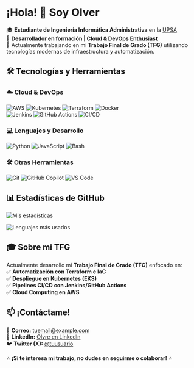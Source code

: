 # ¡Hola! 👋 Soy **Olver**  

🎓 **Estudiante de Ingeniería Informática Administrativa** en la [UPSA](https://www.upsa.edu.bo)  
🚀 **Desarrollador en formación | Cloud & DevOps Enthusiast**  
🔧 Actualmente trabajando en mi **Trabajo Final de Grado (TFG)** utilizando tecnologías modernas de infraestructura y automatización.  

## 🛠️ **Tecnologías y Herramientas**  

### ☁️ **Cloud & DevOps**  
![AWS](https://img.shields.io/badge/-AWS-232F3E?style=flat-square&logo=amazon-aws&logoColor=white)
![Kubernetes](https://img.shields.io/badge/-Kubernetes-326CE5?style=flat-square&logo=kubernetes&logoColor=white)
![Terraform](https://img.shields.io/badge/-Terraform-623CE4?style=flat-square&logo=terraform&logoColor=white)
![Docker](https://img.shields.io/badge/-Docker-2496ED?style=flat-square&logo=docker&logoColor=white)  
![Jenkins](https://img.shields.io/badge/-Jenkins-D24939?style=flat-square&logo=jenkins&logoColor=white)
![GitHub Actions](https://img.shields.io/badge/-GitHub%20Actions-2088FF?style=flat-square&logo=github-actions&logoColor=white)
![CI/CD](https://img.shields.io/badge/-CI/CD-FF6C37?style=flat-square&logo=github-actions&logoColor=white)  

### 💻 **Lenguajes y Desarrollo**  
![Python](https://img.shields.io/badge/-Python-3776AB?style=flat-square&logo=python&logoColor=white)
![JavaScript](https://img.shields.io/badge/-JavaScript-F7DF1E?style=flat-square&logo=javascript&logoColor=black)
![Bash](https://img.shields.io/badge/-Bash-4EAA25?style=flat-square&logo=gnu-bash&logoColor=white)  

### 🛠 **Otras Herramientas**  
![Git](https://img.shields.io/badge/-Git-F05032?style=flat-square&logo=git&logoColor=white)
![GitHub Copilot](https://img.shields.io/badge/-GitHub%20Copilot-1F1E1E?style=flat-square&logo=github&logoColor=white)
![VS Code](https://img.shields.io/badge/-VS%20Code-007ACC?style=flat-square&logo=visual-studio-code&logoColor=white)  

## 📊 **Estadísticas de GitHub**  

![Mis estadísticas](https://github-readme-stats.vercel.app/api?username=Olversin&show_icons=true&theme=radical&hide_border=true)  

![Lenguajes más usados](https://github-readme-stats.vercel.app/api/top-langs/?username=Olversin&layout=compact&theme=radical&hide_border=true)  

## 🎓 **Sobre mi TFG**  
Actualmente desarrollo mi **Trabajo Final de Grado (TFG)** enfocado en:  
✅ **Automatización con Terraform e IaC**  
✅ **Despliegue en Kubernetes (EKS)**  
✅ **Pipelines CI/CD con Jenkins/GitHub Actions**  
✅ **Cloud Computing en AWS**  

## 📫 **¡Contáctame!**  
📧 **Correo:** [tuemail@example.com](mailto:tuemail@example.com)  
💼 **LinkedIn:** [Olvre en LinkedIn](https://linkedin.com/in/tuperfil)  
🐦 **Twitter (X):** [@tuusuario](https://twitter.com/tuusuario)  

⭐ **¡Si te interesa mi trabajo, no dudes en seguirme o colaborar!** ⭐  
